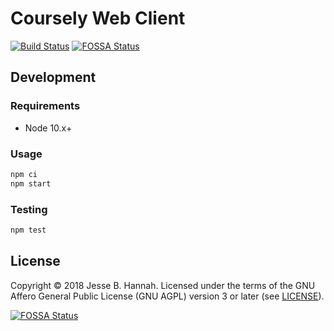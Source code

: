 # Coursely Web Client

[![Build Status](https://semaphoreci.com/api/v1/coursely/coursely-web/branches/dependabot-npm_and_yarn-types-node-10-12-2/shields_badge.svg)](https://semaphoreci.com/coursely/coursely-web)
[![FOSSA Status](https://app.fossa.io/api/projects/git%2Bgithub.com%2Fcoursely%2Fcoursely-web.svg?type=shield)](https://app.fossa.io/projects/git%2Bgithub.com%2Fcoursely%2Fcoursely-web?ref=badge_shield)

## Development

### Requirements

- Node 10.x+

### Usage

```bash
npm ci
npm start
```

### Testing

```bash
npm test
```

## License

Copyright © 2018 Jesse B. Hannah. Licensed under the terms of the GNU Affero
General Public License (GNU AGPL) version 3 or later (see [LICENSE](LICENSE)).

[![FOSSA Status](https://app.fossa.io/api/projects/git%2Bgithub.com%2Fcoursely%2Fcoursely-web.svg?type=large)](https://app.fossa.io/projects/git%2Bgithub.com%2Fcoursely%2Fcoursely-web?ref=badge_large)
